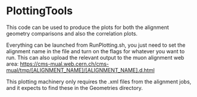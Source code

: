 # PlottingTools

This code can be used to produce the plots for both the alignment geometry comparisons and also the correlation plots.

Everything can be launched from RunPlotting.sh, you just need to set the alignment name in the file and turn on the flags for whatever you want to run. This can also upload the relevant output to the muon alignment web area: https://cms-mual.web.cern.ch/cms-mual/tmp/[ALIGNMENT_NAME]/[ALIGNMENT_NAME].d.html

This plotting machinery only requires the .xml files from the alignment jobs, and it expects to find these in the Geometries directory.